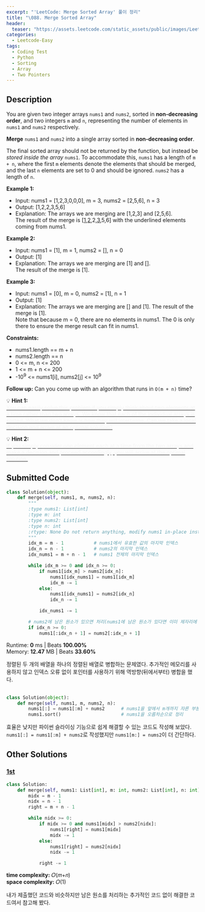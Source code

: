 ```yaml
---
excerpt: "'LeetCode: Merge Sorted Array' 풀이 정리"
title: "\088. Merge Sorted Array"
header:
  teaser: "https://assets.leetcode.com/static_assets/public/images/LeetCode_Sharing.png"
categories:
  - Leetcode-Easy
tags:
  - Coding Test
  - Python
  - Sorting
  - Array
  - Two Pointers
---
```


## <i class="fa-solid fa-file-lines"></i> Description

You are given two integer arrays `nums1` and `nums2`, sorted in **non-decreasing order**, and two integers `m` and `n`, representing the number of elements in `nums1` and `nums2` respectively.

**Merge** `nums1` and `nums2` into a single array sorted in **non-decreasing order**.

The final sorted array should not be returned by the function, but instead be *stored inside the array* `nums1`. To accommodate this, `nums1` has a length of `m + n`, where the first `m` elements denote the elements that should be merged, and the last `n` elements are set to 0 and should be ignored. `nums2` has a length of `n`.

**Example 1:**

- Input: nums1 = [1,2,3,0,0,0], m = 3, nums2 = [2,5,6], n = 3
- Output: [1,2,2,3,5,6]
- Explanation: The arrays we are merging are [1,2,3] and [2,5,6].    
The result of the merge is [<u>1</u>,<u>2</u>,2,<u>3</u>,5,6] with the underlined elements coming from nums1.

**Example 2:**

- Input: nums1 = [1], m = 1, nums2 = [], n = 0
- Output: [1]
- Explanation: The arrays we are merging are [1] and [].    
The result of the merge is [1].

**Example 3:**

- Input: nums1 = [0], m = 0, nums2 = [1], n = 1
- Output: [1]
- Explanation: The arrays we are merging are [] and [1].
The result of the merge is [1].    
Note that because m = 0, there are no elements in nums1. The 0 is only there to ensure the merge result can fit in nums1.

**Constraints:**

- nums1.length == m + n
- nums2.length == n
- 0 <= m, n <= 200
- 1 <= m + n <= 200
- -10<sup>9</sup> <= nums1[i], nums2[j] <= 10<sup>9</sup>

**Follow up:** Can you come up with an algorithm that runs in `O(m + n)` time?

💡 **Hint 1:**   
<u><span style="color:#F5F5F5">You can easily solve this problem if you simply think about two elements at a time rather than two arrays. We know that each of the individual arrays is sorted. What we don't know is how they will intertwine. Can we take a local decision and arrive at an optimal solution?</span></u>

💡 **Hint 2:**   
<u><span style="color:#F5F5F5">If you simply consider one element each at a time from the two arrays and make a decision and proceed accordingly, you will arrive at the optimal solution.</span></u>

## <i class="fa-solid fa-cloud-arrow-up"></i> Submitted Code

```python
class Solution(object):
    def merge(self, nums1, m, nums2, n):
        """
        :type nums1: List[int]
        :type m: int
        :type nums2: List[int]
        :type n: int
        :rtype: None Do not return anything, modify nums1 in-place instead.
        """
        idx_m = m - 1           # nums1에서 유효한 값의 마지막 인덱스
        idx_n = n - 1           # nums2의 마지막 인덱스
        idx_nums1 = m + n - 1   # nums1 전체의 마지막 인덱스

        while idx_m >= 0 and idx_n >= 0:
            if nums1[idx_m] > nums2[idx_n]:
                nums1[idx_nums1] = nums1[idx_m]
                idx_m -= 1
            else:
                nums1[idx_nums1] = nums2[idx_n]
                idx_n -= 1

            idx_nums1 -= 1

        # nums2에 남은 원소가 있으면 처리(nums1에 남은 원소가 있다면 이미 제자리에 있음)
        if idx_n >= 0:
            nums1[:idx_n + 1] = nums2[:idx_n + 1]
```
<i class="fa-solid fa-clock"></i> Runtime: **0** ms \| Beats **100.00%**    
<i class="fa-solid fa-memory"></i> Memory: **12.47** MB \| Beats **33.60%**

정렬된 두 개의 배열을 하나의 정렬된 배열로 병합하는 문제였다. 추가적인 메모리를 사용하지 않고 인덱스 오류 없이 포인터를 사용하기 위해 역방향(뒤에서부터) 병합을 했다.   
<br>

```python
class Solution(object):
    def merge(self, nums1, m, nums2, n):
        nums1[:] = nums1[:m] + nums2      # nums1을 앞에서 m개까지 자른 부분과 nums2를 더한 결과를 nums1에 대체
        nums1.sort()                      # nums1을 오름차순으로 정리
```
효율은 낮지만 파이썬 슬라이싱 기능으로 쉽게 해결할 수 있는 코드도 작성해 보았다.   
`nums1[:] = nums1[:m] + nums2`로 작성했지만 `nums1[m:] = nums2`이 더 간단하다.

## <i class="fa-solid fa-flask"></i> Other Solutions

### <a href="" target="_blank">1st</a>

```python
class Solution:
    def merge(self, nums1: List[int], m: int, nums2: List[int], n: int) -> None:
        midx = m - 1
        nidx = n - 1 
        right = m + n - 1

        while nidx >= 0:
            if midx >= 0 and nums1[midx] > nums2[nidx]:
                nums1[right] = nums1[midx]
                midx -= 1
            else:
                nums1[right] = nums2[nidx]
                nidx -= 1

            right -= 1
```
<i class="fa-solid fa-clock"></i> **time complexity:** 𝑂(𝑚+𝑛)    
<i class="fa-solid fa-memory"></i> **space complexity:** 𝑂(1)           

내가 제출했던 코드와 비슷하지만 남은 원소를 처리하는 추가적인 코드 없이 해결한 코드여서 참고해 봤다.
